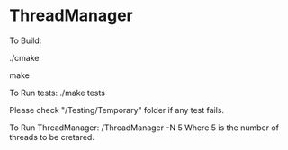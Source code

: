 # ThreadManager
To Build:

./cmake

make

To Run tests:
./make tests

Please check "/Testing/Temporary" folder if any test fails.

To Run ThreadManager:
/ThreadManager -N  5
Where 5 is the number of threads to be cretared. 
